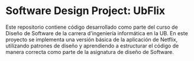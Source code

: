 # Software Design Project: UbFlix
Este repositorio contiene código desarrollado como parte del curso de Diseño de Software de la carrera d'ingeniería informática en la UB.
En este proyecto se implementa una versión básica de la aplicación de Netflix, utilizando patrones de diseño y aprendiendo a estructurar el código de manera correcta 
como parte de la asignatura de diseño de Software. 
